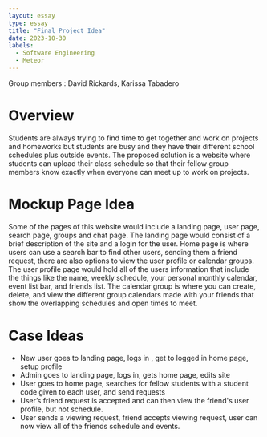 ```yaml
---
layout: essay
type: essay
title: "Final Project Idea"
date: 2023-10-30
labels:
  - Software Engineering
  - Meteor
---
```


Group members : David Rickards, Karissa Tabadero

# Overview

Students are always trying to find time to get together and work on projects and homeworks but students are busy and 
they have their different school schedules plus outside events. The proposed solution is a website where students can 
upload their class schedule so that their fellow group members know exactly when everyone can meet up to work on projects.

# Mockup Page Idea

Some of the pages of this website would include a landing page, user page, search page, groups and chat page. The landing 
page would consist of a brief description of the site and a login for the user. Home page  is where users can use a 
search bar to find other users, sending them a friend request, there are also options to view the user profile or calendar 
groups. The user profile page would hold all of the users information that include the things like the name, weekly 
schedule, your personal monthly calendar, event list bar, and friends list. The calendar group is where you can create, 
delete, and view the different group calendars made with your friends that show the overlapping schedules and open times 
to meet.

# Case Ideas

- New user goes to landing page, logs in , get to logged in home page, setup  profile
- Admin goes to landing page, logs in, gets home page, edits site
- User goes to home page, searches for fellow students with a student code given to each user, and send requests
- User’s friend request is accepted and can then view the friend's user profile, but not schedule.
- User sends a viewing request, friend accepts viewing request, user can now view all of the friends schedule and events.
